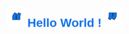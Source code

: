 <!DOCTYPE html>
<html lang="en">
<head>
<meta charset="UTF-8">
<meta http-equiv="X-UA-Compatible" content="IE=edge">
<meta name="viewport" content="width=device-width, initial-scale=1.0">
<link rel="preconnect" href="https://fonts.googleapis.com">
<link rel="preconnect" href="https://fonts.gstatic.com" crossorigin>
<link href="https://fonts.googleapis.com/css2?family=Ma+Shan+Zheng&family=Noto+Sans+HK&display=swap" rel="stylesheet">
<title>Github_home_page</title>
<style>
h1{
font-family: 'Ma Shan Zheng', cursive;
font-family: 'Noto Sans HK', sans-serif;
color: #1273eb;
display: inline;
}
</style>
</head>
<body>
<div>
<img src="https://raw.githubusercontent.com/infinityMark/-infinityMark.github.io/main/double-quotes.png" alt="" style="transform: rotate(180deg);width: 50px;"><h1 style="color: #1273eb;display: inline;">Hello World !</h1><img src="https://raw.githubusercontent.com/infinityMark/-infinityMark.github.io/main/double-quotes.png" alt="" style="width: 50px;">
</div>
</body>
</html>
